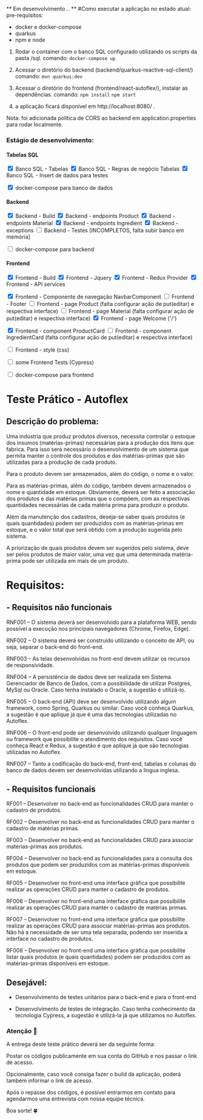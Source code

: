 ** Em desenvolvimento .. **
#Como executar a aplicação no estado atual:
pre-requisitos:
- docker e docker-compose
- quarkus
- npm e node

1. Rodar o container com o banco SQL configurado utilizando os scripts da pasta /sql. comando:
`docker-compose up`

2. Acessar o diretório do backend (backend/quarkus-reactive-sql-client/)
comando:
`mvn quarkus:dev`


3. Acessar o diretório do frontend (frontend/react-autoflex/), instalar as dependências.
comando:
`npm install`
`npm start`

4. a aplicação ficará disponível em http://localhost:8080/ .

Nota: foi adicionada política de CORS ao backend em application.properties para rodar localmente.

### Estágio de desenvolvimento:
#### Tabelas SQL
<input type="checkbox" checked> Banco SQL - Tabelas
<input type="checkbox" checked> Banco SQL - Regras de negócio Tabelas
<input type="checkbox" checked> Banco SQL - Insert de dados para testes

<input type="checkbox" checked> docker-compose para banco de dados

#### Backend
<input type="checkbox" checked> Backend - Build
<input type="checkbox" checked> Backend - endpoints Product
<input type="checkbox" checked> Backend - endpoints Material
<input type="checkbox" checked> Backend - endpoints Ingredient
<input type="checkbox" checked> Backend - exceptions
<input type="checkbox"> Backend - Testes [INCOMPLETOS, falta subir banco em memória]

<input type="checkbox" > docker-compose para backend

#### Frontend
<input type="checkbox" checked> Frontend - Build
<input type="checkbox" checked> Frontend - Jquery
<input type="checkbox" checked> Frontend - Redux Provider
<input type="checkbox" checked> Frontend - API services


<input type="checkbox" checked> Frontend - Componente de navegação NavbarComponent
<input type="checkbox" > Frontend - Footer
<input type="checkbox" > Frontend - page Product (falta configurar ação de put(editar) e respectiva interface)
<input type="checkbox" > Frontend - page Material (falta configurar ação de put(editar) e respectiva interface)
<input type="checkbox" checked> Frontend - page Welcome ('/')


<input type="checkbox" checked> Frontend - component ProductCard
<input type="checkbox" > Frontend - component IngredientCard (falta configurar ação de put(editar) e respectiva interface)

<input type="checkbox"> Frontend - style (css)

<input type="checkbox"> some Frontend Tests (Cypress)

<input type="checkbox" > docker-compose para frontend


# Teste Prático - Autoflex

## Descrição do problema:

Uma indústria que produz produtos diversos, necessita controlar o estoque dos insumos (matérias-primas) necessárias para a produção dos itens que fabrica. Para isso será necessário o desenvolvimento de um sistema que permita manter o controle dos produtos e das matérias-primas que são utilizadas para a produção de cada produto.

Para o produto devem ser armazenados, além do código, o nome e o valor.

Para as matérias-primas, além do código, também devem armazenados o nome e quantidade em estoque. Obviamente, deverá ser feito a associação dos produtos e das matérias primas que o compõem, com as respectivas quantidades necessárias de cada matéria prima para produzir o produto.

Além da manutenção dos cadastros, deseja-se saber quais produtos (e quais quantidades) podem ser produzidos com as matérias-primas em estoque, e o valor total que será obtido com a produção sugerida pelo sistema.

A priorização de quais produtos devem ser sugeridos pelo sistema, deve ser pelos produtos de maior valor, uma vez que uma determinada matéria-prima pode ser utilizada em mais de um produto.

# Requisitos:

## - Requisitos não funcionais

RNF001 – O sistema deverá ser desenvolvido para a plataforma WEB, sendo possível a execução nos principais navegadores (Chrome, Firefox, Edge).

RNF002 – O sistema deverá ser construído utilizando o conceito de API, ou seja, separar o back-end do front-end.

RNF003 – As telas desenvolvidas no front-end devem utilizar os recursos de responsividade.

RNF004 – A persistência de dados deve ser realizada em Sistema Gerenciador de Banco de Dados, com a possibilidade de utilizar Postgres, MySql ou Oracle. Caso tenha instalado o Oracle, a sugestão é utilizá-lo.

RNF005 – O back-end (API) deve ser desenvolvido utilizando algum framework, como Spring, Quarkus ou similar. Caso você conheça Quarkus, a sugestão é que aplique já que é uma das tecnologias utilizadas no Autoflex.

RNF006 – O front-end pode ser desenvolvido utilizando qualquer linguagem ou framework que possibilite o atendimento dos requisitos. Caso você conheça React e Redux, a sugestão é que aplique já que são tecnologias utilizadas no Autoflex.

RNF007 – Tanto a codificação do back-end, front-end, tabelas e colunas do banco de dados devem ser desenvolvidas utilizando a língua inglesa.

## - Requisitos funcionais

RF001 – Desenvolver no back-end as funcionalidades CRUD para manter o cadastro de produtos.

RF002 – Desenvolver no back-end as funcionalidades CRUD para manter o cadastro de matérias primas.

RF003 – Desenvolver no back-end as funcionalidades CRUD para associar matérias-primas aos produtos.

RF004 – Desenvolver no back-end as funcionalidades para a consulta dos produtos que podem ser produzidos com as matérias-primas disponíveis em estoque.

RF005 – Desenvolver no front-end uma interface gráfica que possibilite realizar as operações CRUD para manter o cadastro de produtos.

RF006 – Desenvolver no front-end uma interface gráfica que possibilite realizar as operações CRUD para manter o cadastro de matérias primas.

RF007 – Desenvolver no front-end uma interface gráfica que possibilite realizar as operações CRUD para associar matérias-primas aos produtos. Não há a necessidade de ser uma tela separada, podendo ser inserida a interface no cadastro de produtos.

RF008 – Desenvolver no front-end uma interface gráfica que possibilite listar quais produtos (e quais quantidades) podem ser produzidos com as matérias-primas disponíveis em estoque.

## Desejável:

- Desenvolvimento de testes unitários para o back-end e para o front-end

- Desenvolvimento de testes de integração. Caso tenha conhecimento da tecnologia Cypress, a sugestão é utilizá-la já que utilizamos no Autoflex.



### Atenção 🚩

A entrega deste teste prático deverá ser da seguinte forma:

Postar os códigos publicamente em sua conta do GitHub e nos passar o link de acesso.

Opcionalmente, caso você consiga fazer o build da aplicação, poderá também informar o link de acesso.

Após o repasse dos códigos, é possível entrarmos em contato para agendarmos uma entrevista com nossa equipe técnica.


Boa sorte! 🍀
